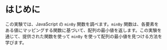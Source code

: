 # はじめに

この実験では、JavaScript の `minBy` 関数を調べます。`minBy` 関数は、各要素をある値にマッピングする関数に基づいて、配列の最小値を返します。この実験を通じて、提供された関数を使って `minBy` を使って配列の最小値を見つける方法を学びます。
